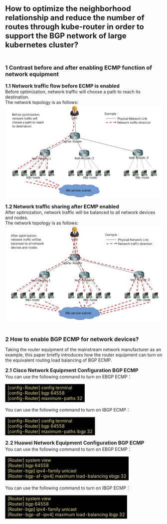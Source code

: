 <font size="5">**How to optimize the neighborhood relationship and reduce the number of routes through kube-router in order to support the BGP network of large kubernetes cluster?**</font>
<br>
<br>
<br>



<font size="4">**1 Contrast before and after enabling ECMP function of network equipment**</font>
<br>
<br>
<font size="3">**1.1 Network traffic flow before ECMP is enabled**</font><br>
Before optimization, network traffic will choose a path to reach its destination.
<br>
The network topology is as follows:
![avatar](../docs/img/large-networks08.jpg)


<font size="3">**1.2 Network traffic sharing after ECMP enabled**</font><br>
After optimization, network traffic will be balanced to all network devices and nodes.
<br>
The network topology is as follows:
![avatar](../docs/img/large-networks09.jpg)

<br>

<font size="4">**2 How to enable BGP ECMP for network devices?**</font><br>

Taking the router equipment of the mainstream network manufacturer as an example, this paper briefly introduces how the router equipment can turn on the equivalent routing load balancing of BGP ECMP.

<font size="3">**2.1 Cisco Network Equipment Configuration BGP ECMP**</font><br>
You can use the following command to turn on EBGP ECMP：
<table><tr><td bgcolor=#000000><font color=#F0E68C>
[config-Router] config terminal<br>
[config-Router] bgp 64558<br>
[config-Router] maximum-paths 32<br>
</font></td></tr></table>

You can use the following command to turn on IBGP ECMP：
<table><tr><td bgcolor=#000000><font color=#F0E68C>
[config-Router] config terminal<br>
[config-Router] bgp 64558<br>
[config-Router] maximum-paths ibgp 32<br>
</font></td></tr></table>

<font size="3">**2.2 Huawei Network Equipment Configuration BGP ECMP**</font><br>
You can use the following command to turn on EBGP ECMP：
<table><tr><td bgcolor=#000000><font color=#F0E68C>
[Router] system view<br>
[Router] bgp 64558<br>
[Router-bgp] ipv4-family unicast<br>
[Router-bgp-af-ipv4] maximum load-balancing ebgp 32<br>
</font></td></tr></table>

You can use the following command to turn on IBGP ECMP：
<table><tr><td bgcolor=#000000><font color=#F0E68C>
[Router] system view<br>
[Router] bgp 64558<br>
[Router-bgp] ipv4-family unicast<br>
[Router-bgp-af-ipv4] maximum load-balancing ibgp 32<br>
</font></td></tr></table>
<br>
<br>

